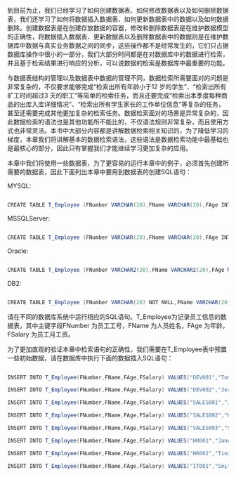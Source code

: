 到目前为止，我们已经学习了如何创建数据表、如何修改数据表以及如何删除数据表，我们还学习了如何将数据插入数据表、如何更新数据表中的数据以及如何数据删除。创建数据表是在创建存放数据的容器，修改和删除数据表是在维护数据模型的正确性，将数据插入数据表、更新数据表以及删除数据表中的数据则是在维护数据库中数据与真实业务数据之间的同步，这些操作都不是经常发生的，它们只占据数据库操作中很小的一部分，我们大部分时间都是在对数据库中的数据进行检索，并且基于检索结果进行响应的分析，可以说数据的检索是数据库中最重要的功能。
与数据表结构的管理以及数据表中数据的管理不同，数据检索所需要面对的问题是非常复杂的，不仅要求能够完成“检索出所有年龄小于12 岁的学生”、“检索出所有旷工时间超过3 天的职工”等简单的检索任务，而且还要完成“检索出本季度每种商品的出库入库详细情况”、“检索出所有学生家长的工作单位信息”等复杂的任务，甚至还需要完成其他更加复杂的检索任务。数据检索面对的场景是异常复杂的，因此数据检索的语法也是其他功能所不能比的，不仅语法规则非常复杂，而且使用方式也非常灵活。本书中大部分内容都是讲解数据检索相关知识的，为了降低学习的梯度，本章我们将讲解基本的数据检索语法，这些语法是数据检索功能中最基础也是最核心的部分，因此只有掌握我们才能继续学习更加复杂的应用。
本章中我们将使用一些数据表，为了更容易的运行本章中的例子，必须首先创建所需要的数据表，因此下面列出本章中要用到数据表的创建SQL语句：
MYSQL:
```java  
CREATE TABLE T_Employee (FNumber VARCHAR(20),FName VARCHAR(20),FAge INT,FSalary DECIMAL(10,2),PRIMARY KEY (FNumber))
```
MSSQLServer:
```java  
CREATE TABLE T_Employee (FNumber VARCHAR(20),FName VARCHAR(20),FAge INT,FSalary NUMERIC(10,2),PRIMARY KEY (FNumber))
```
Oracle:
```java  
CREATE TABLE T_Employee (FNumber VARCHAR2(20),FName VARCHAR2(20),FAge NUMBER (10),FSalary NUMERIC(10,2),PRIMARY KEY (FNumber))
```
DB2:
```java  
CREATE TABLE T_Employee (FNumber VARCHAR(20) NOT NULL,FName VARCHAR(20),FAge INT,FSalary DECIMAL(10,2),PRIMARY KEY (FNumber))
```
请在不同的数据库系统中运行相应的SQL语句。T_Employee为记录员工信息的数据表，其中主键字段FNumber 为员工工号，FName 为人员姓名，FAge 为年龄，FSalary 为员工月工资。
为了更加直观的验证本章中检索语句的正确性，我们需要在T_Employee表中预置一些初始数据，请在数据库中执行下面的数据插入SQL语句：
```java  
INSERT INTO T_Employee(FNumber,FName,FAge,FSalary) VALUES("DEV001","Tom",25,8300);
INSERT INTO T_Employee(FNumber,FName,FAge,FSalary) VALUES("DEV002","Jerry",28,2300.80);
INSERT INTO T_Employee(FNumber,FName,FAge,FSalary) VALUES("SALES001","John",23,5000);
INSERT INTO T_Employee(FNumber,FName,FAge,FSalary) VALUES("SALES002","Kerry",28,6200);
INSERT INTO T_Employee(FNumber,FName,FAge,FSalary) VALUES("SALES003","Stone",22,1200);
INSERT INTO T_Employee(FNumber,FName,FAge,FSalary) VALUES("HR001","Jane",23,2200.88);
INSERT INTO T_Employee(FNumber,FName,FAge,FSalary) VALUES("HR002","Tina",25,5200.36);
INSERT INTO T_Employee(FNumber,FName,FAge,FSalary) VALUES("IT001","Smith",28,3900);
```